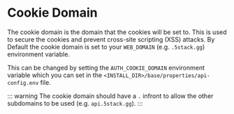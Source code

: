 # Cookie Domain

The cookie domain is the domain that the cookies will be set to. This is used to secure the cookies and prevent cross-site scripting (XSS) attacks. By Default the cookie domain is set to your `WEB_DOMAIN` (e.g. `.5stack.gg`) environment variable.

This can be changed by setting the `AUTH_COOKIE_DOMAIN` environment variable which you can set in the `<INSTALL_DIR>/base/properties/api-config.env` file.

::: warning
The cookie domain should have a `.` infront to allow the other subdomains to be used (e.g. `api.5stack.gg`).
:::
